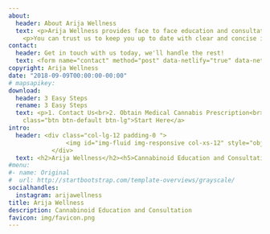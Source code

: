 ```yaml
---
about:
  header: About Arija Wellness
  text: <p>Arija Wellness provides face to face education and consultation in order for you to make an informed decision when it come to cannabis and your health.</p> <p>In addition, we provide workshops and educational seminars to further enhance your experience with medical cannabis.</p>
    <p>You can trust us to keep you up to date with clear and concise information. As things continue to develop in the cannabis industry through research and legislation, we will continue to maintain the highest quality of patient support when it comes to your medical cannabis as a treatment option.</p>
contact:
  header: Get in touch with us today, we'll handle the rest!
  text: <form name="contact" method="post" data-netlify="true" data-netlify-honeypot="bot-field"><input type="hidden" name="form-name" value="contact" /><p>960 Lawrence Ave West. Suite 106<br>Toronto, ON M6A 3B5</p><br>Tel - 416-546-6789 Fax - 416-352-7898<br><br><br><input type="text"class="form-control" name="name" value="Name"><br><br><input type="text"  class="form-control" name="email" value="E-mail Address"><br><br><input type="text" class="form-control" name="phone" value="Phone Number"><br><br><input class="btn btn-light" type="submit" value="Submit"></form>
copyright: Arija Wellness
date: "2018-09-09T00:00:00-00:00"
# mapsapikey:
download:
  header: 3 Easy Steps 
  rename: 3 Easy Steps
  text: <p>1. Contact Us<br>2. Obtain Medical Cannabis Prescription<br>3. Gain Access to Medical Cannabis</p><a href="/#contact"
    class="btn btn-default btn-lg">Start Here</a>
intro:
  header: <div class="col-lg-12 padding-0 ">
                <img id="img-fluid img-responsive col-xs-12" style="object-position:50% 50%; max-width:100%;width:auto\9; height:auto; object-fit:cover;" alt="Arija_symbol.png" data-type="image" src="img/rsz_1full_symbol.png">
            </div>
  text: <h2>Arija Wellness</h2><h5>Cannabinoid Education and Consultation</h5>
#menu:
#- name: Original
#  url: http://startbootstrap.com/template-overviews/grayscale/
socialhandles:
  instagram: arijawellness
title: Arija Wellness
description: Cannabinoid Education and Consultation
favicon: img/favicon.png
---
```

